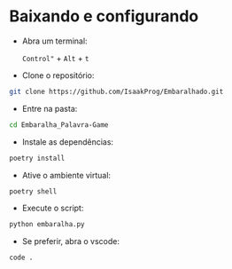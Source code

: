# Baixando e configurando

- Abra um terminal:

    `Control"` + `Alt` + `t`

- Clone o repositório:

```bash
git clone https://github.com/IsaakProg/Embaralhado.git
```

- Entre na pasta:
  
```bash
cd Embaralha_Palavra-Game
```

- Instale as dependências:

```bash
poetry install
```

- Ative o ambiente virtual:

```bash
poetry shell
```

- Execute o script:

```bash
python embaralha.py
```

- Se preferir, abra o vscode:

```bash
code .
```

 
